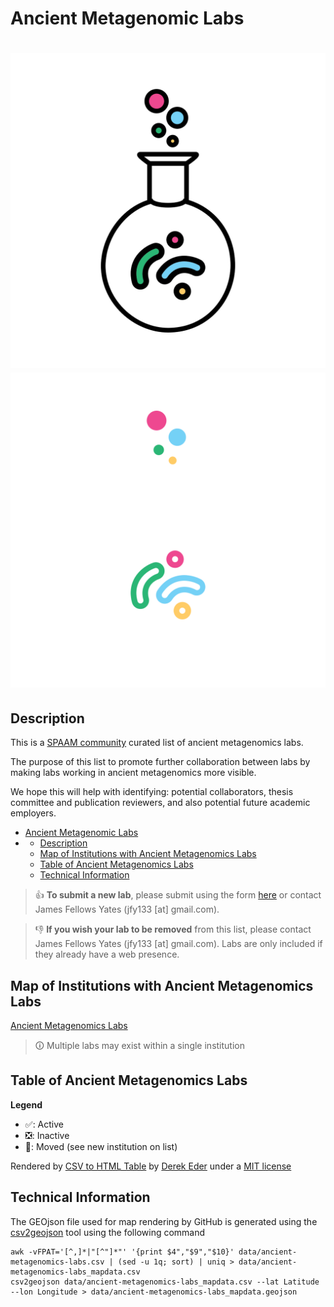 # Ancient Metagenomic Labs
# ![ancient-metagenomic-labs](_media/spaam-AncientMetagenomicLabs_logo.png#gh-light-mode-only) ![ancient-metagenomic-labs](_media/spaam-AncientMetagenomicLabs_logo_dark.png#gh-dark-mode-only)

## Description

This is a [SPAAM community](https://spaam-community.github.io/) curated list of ancient metagenomics labs.

The purpose of this list to promote further collaboration between labs by making labs working in ancient metagenomics more visible.

We hope this will help with identifying: potential collaborators, thesis committee and publication reviewers, and also potential future academic employers.

- [Ancient Metagenomic Labs](#ancient-metagenomic-labs)
- [ ](#-)
  - [Description](#description)
  - [Map of Institutions with Ancient Metagenomics Labs](#map-of-institutions-with-ancient-metagenomics-labs)
  - [Table of Ancient Metagenomics Labs](#table-of-ancient-metagenomics-labs)
  - [Technical Information](#technical-information)

> :thumbsup:  **To submit a new lab**, please submit using the form [here](https://github.com/SPAAM-community/ancient-metagenomics-labs/issues) or contact James Fellows Yates (jfy133 \[at\] gmail\.com).

> :thumbsdown: **If you wish your lab to be removed** from this list, please contact James Fellows Yates (jfy133 \[at\] gmail\.com). Labs are only included if they already have a web presence.

## Map of Institutions with Ancient Metagenomics Labs

[Ancient Metagenomics Labs](https://render.githubusercontent.com/view/geojson?url=https://raw.githubusercontent.com/SPAAM-community/ancient-metagenomics-labs/main/data/ancient-metagenomics-labs_mapdata.geojson ':include :type=iframe width=300px height=400px')

> 🛈 Multiple labs may exist within a single institution
## Table of Ancient Metagenomics Labs

**Legend**

- ✅: Active
- ❎: Inactive
- 🚚: Moved (see new institution on list)

<div id="table-container"></div>

<p class="text-right">Rendered by <a href="https://github.com/derekeder/csv-to-html-table">CSV to HTML Table</a> by <a href="http://derekeder.com">Derek Eder</a> under a <a href="https://github.com/derekeder/csv-to-html-table/blob/master/LICENSE">MIT license</a></p>

## Technical Information

The GEOjson file used for map rendering by GitHub is generated using the [csv2geojson](https://github.com/mapbox/csv2geojson) tool using the following command

```console
awk -vFPAT='[^,]*|"[^"]*"' '{print $4","$9","$10}' data/ancient-metagenomics-labs.csv | (sed -u 1q; sort) | uniq > data/ancient-metagenomics-labs_mapdata.csv
csv2geojson data/ancient-metagenomics-labs_mapdata.csv --lat Latitude --lon Longitude > data/ancient-metagenomics-labs_mapdata.geojson
```

<script>
    function format_link(link) {
        if (link)
            return "<a href='" + link + "' target='_blank'>" + link + "</a>";
        else return "";
    }

    CsvToHtmlTable.init({
        csv_path: 'data/ancient-metagenomics-labs.csv',
        element: 'table-container',
        allow_download: true,
        csv_options: {separator: ',', delimiter: '"'},
        datatables_options: {"paging": false, "columns.width": "90%", "columns": [ null, null, null, null, null, null, null, null, {"visible": false}, {"visible": false} ] },
        custom_formatting: [[5, format_link]]

    });
</script>

<style>
    .btn-info {
        background-color: #FFFFFF;
        border-color: #732a82;
        font-family: 'Varela Round', sans-serif;
        border-radius: 2rem;
        border-style: solid;
        border-width: 1px;
    }
    .btn-info:hover {
        font-family: 'Varela Round', sans-serif;
        background-color: #732a82;
    }
</style>
